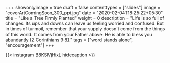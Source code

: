 +++
showonlyimage = true
draft = false
contenttypes = ["slides"]
image = "coverArtComingSoon_300_ppi.jpg"
date = "2020-02-04T18:25:22+05:30"
title = "Like a Tree Firmly Planted"
weight = 0
description = "Life is so full of changes. Its ups and downs can leave us feeling worried and confused. But in times of turmoil, remember that your supply doesn't come from the things of this world. It comes from your Father above. He is able to bless you abundantly (2 Corinthians 9:8)."
tags = ["word stands alone", "encouragement"]
+++


{{< instagram B8KSlVjHixL hidecaption >}}

